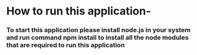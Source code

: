 
<h1>How to run this application-</h1>
<h3>To start this application please install node.js in your system and run command npm install to install all the node modules that are required to run this application</h3>
